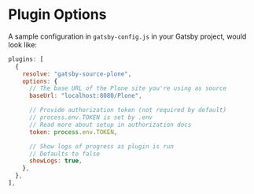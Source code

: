 # Plugin Options

A sample configuration in `gatsby-config.js` in your Gatsby project, would look like:

```javascript
plugins: [
  {
    resolve: "gatsby-source-plone",
    options: {
      // The base URL of the Plone site you're using as source
      baseUrl: "localhost:8080/Plone",

      // Provide authorization token (not required by default)
      // process.env.TOKEN is set by .env
      // Read more about setup in authorization docs
      token: process.env.TOKEN,

      // Show logs of progress as plugin is run
      // Defaults to false
      showLogs: true,
    },
  },
],
```
